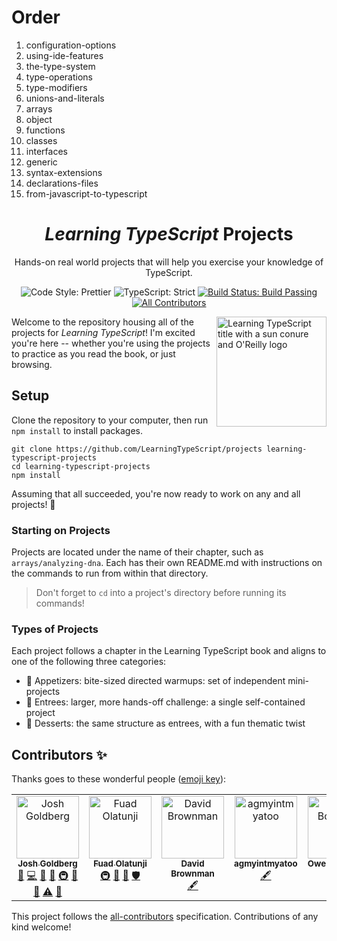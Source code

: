 # Order

1. configuration-options
2. using-ide-features
3. the-type-system
4. type-operations
5. type-modifiers
6. unions-and-literals
7. arrays
8. object
9. functions
10. classes
11. interfaces
12. generic
13. syntax-extensions
14. declarations-files
15. from-javascript-to-typescript

<h1 align="center"><em>Learning TypeScript</em> Projects</h1>

<p align="center">Hands-on real world projects that will help you exercise your knowledge of TypeScript.</p>

<p align="center">
	<img alt="Code Style: Prettier" src="https://img.shields.io/badge/code_style-prettier-14cc21.svg" />
	<img alt="TypeScript: Strict" src="https://img.shields.io/badge/typescript-strict-14cc21.svg" />
	<a href="https://github.com/LearningTypeScript/projects/actions/workflows/solutions.yml">
		<img alt="Build Status: Build Passing" src="https://github.com/LearningTypeScript/projects/actions/workflows/solutions.yml/badge.svg" />
	</a>
	<!-- ALL-CONTRIBUTORS-BADGE:START - Do not remove or modify this section -->
	<a href="#contributors-">
  		<img alt="All Contributors" src="https://img.shields.io/badge/all_contributors-7-14cc21.svg" />
	</a>
<!-- ALL-CONTRIBUTORS-BADGE:END -->
</p>

<img align="right" alt="Learning TypeScript title with a sun conure and O'Reilly logo" height="176px" src="./cover-conure.png" width="176px">

Welcome to the repository housing all of the projects for _Learning TypeScript_!
I'm excited you're here -- whether you're using the projects to practice as you read the book, or just browsing.

## Setup

Clone the repository to your computer, then run `npm install` to install packages.

```shell
git clone https://github.com/LearningTypeScript/projects learning-typescript-projects
cd learning-typescript-projects
npm install
```

Assuming that all succeeded, you're now ready to work on any and all projects! 🚀

### Starting on Projects

<!-- TODO: switch to the first project they'd ever need to work on -->

Projects are located under the name of their chapter, such as `arrays/analyzing-dna`.
Each has their own README.md with instructions on the commands to run from within that directory.

> Don't forget to `cd` into a project's directory before running its commands!

### Types of Projects

Each project follows a chapter in the Learning TypeScript book and aligns to one of the following three categories:

- 🥗 Appetizers: bite-sized directed warmups: set of independent mini-projects
- 🍲 Entrees: larger, more hands-off challenge: a single self-contained project
- 🍰 Desserts: the same structure as entrees, with a fun thematic twist

## Contributors ✨

Thanks goes to these wonderful people ([emoji key](https://allcontributors.org/docs/en/emoji-key)):

<!-- ALL-CONTRIBUTORS-LIST:START - Do not remove or modify this section -->
<!-- prettier-ignore-start -->
<!-- markdownlint-disable -->
<table>
  <tbody>
    <tr>
      <td align="center" valign="top" width="14.28%"><a href="http://www.joshuakgoldberg.com"><img src="https://avatars.githubusercontent.com/u/3335181?v=4?s=100" width="100px;" alt="Josh Goldberg"/><br /><sub><b>Josh Goldberg</b></sub></a><br /><a href="https://github.com/LearningTypeScript/projects/issues?q=author%3AJoshuaKGoldberg" title="Bug reports">🐛</a> <a href="https://github.com/LearningTypeScript/projects/commits?author=JoshuaKGoldberg" title="Code">💻</a> <a href="https://github.com/LearningTypeScript/projects/commits?author=JoshuaKGoldberg" title="Documentation">📖</a> <a href="#ideas-JoshuaKGoldberg" title="Ideas, Planning, & Feedback">🤔</a> <a href="#infra-JoshuaKGoldberg" title="Infrastructure (Hosting, Build-Tools, etc)">🚇</a> <a href="#maintenance-JoshuaKGoldberg" title="Maintenance">🚧</a> <a href="https://github.com/LearningTypeScript/projects/pulls?q=is%3Apr+reviewed-by%3AJoshuaKGoldberg" title="Reviewed Pull Requests">👀</a> <a href="https://github.com/LearningTypeScript/projects/commits?author=JoshuaKGoldberg" title="Tests">⚠️</a> <a href="#tool-JoshuaKGoldberg" title="Tools">🔧</a></td>
      <td align="center" valign="top" width="14.28%"><a href="http://fuadolatunji.me"><img src="https://avatars.githubusercontent.com/u/65264054?v=4?s=100" width="100px;" alt="Fuad Olatunji"/><br /><sub><b>Fuad Olatunji</b></sub></a><br /><a href="#infra-fuadop" title="Infrastructure (Hosting, Build-Tools, etc)">🚇</a> <a href="https://github.com/LearningTypeScript/projects/commits?author=fuadop" title="Documentation">📖</a> <a href="https://github.com/LearningTypeScript/projects/issues?q=author%3Afuadop" title="Bug reports">🐛</a> <a href="#security-fuadop" title="Security">🛡️</a></td>
      <td align="center" valign="top" width="14.28%"><a href="https://xavd.id"><img src="https://avatars.githubusercontent.com/u/1231935?v=4?s=100" width="100px;" alt="David Brownman"/><br /><sub><b>David Brownman</b></sub></a><br /><a href="#content-xavdid" title="Content">🖋</a></td>
      <td align="center" valign="top" width="14.28%"><a href="http://agmyintmyatoo.github.io"><img src="https://avatars.githubusercontent.com/u/37968696?v=4?s=100" width="100px;" alt="agmyintmyatoo"/><br /><sub><b>agmyintmyatoo</b></sub></a><br /><a href="#content-agmyintmyatoo" title="Content">🖋</a></td>
      <td align="center" valign="top" width="14.28%"><a href="http://owenboreham.tech"><img src="https://avatars.githubusercontent.com/u/73446766?v=4?s=100" width="100px;" alt="Owen Boreham"/><br /><sub><b>Owen Boreham</b></sub></a><br /><a href="#content-bobrossrtx" title="Content">🖋</a></td>
      <td align="center" valign="top" width="14.28%"><a href="https://github.com/sisPedro"><img src="https://avatars.githubusercontent.com/u/16280628?v=4?s=100" width="100px;" alt="sisPedro"/><br /><sub><b>sisPedro</b></sub></a><br /><a href="#content-sisPedro" title="Content">🖋</a></td>
      <td align="center" valign="top" width="14.28%"><a href="https://benchong.dev/"><img src="https://avatars.githubusercontent.com/u/61606639?v=4?s=100" width="100px;" alt="Ben Chong"/><br /><sub><b>Ben Chong</b></sub></a><br /><a href="#content-chonginator" title="Content">🖋</a></td>
    </tr>
  </tbody>
</table>

<!-- markdownlint-restore -->
<!-- prettier-ignore-end -->

<!-- ALL-CONTRIBUTORS-LIST:END -->

This project follows the [all-contributors](https://github.com/all-contributors/all-contributors) specification. Contributions of any kind welcome!
